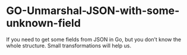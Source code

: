 # GO-Unmarshal-JSON-with-some-unknown-field
If you need to get some fields from JSON in Go, but you don’t know the whole structure.
Small transformations will help us.
